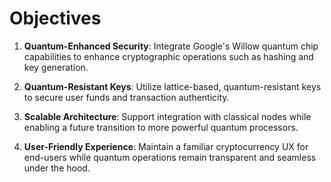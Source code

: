 # Objectives

1. **Quantum-Enhanced Security**: 
   Integrate Google's Willow quantum chip capabilities to enhance cryptographic operations such as hashing and key generation.

2. **Quantum-Resistant Keys**: 
   Utilize lattice-based, quantum-resistant keys to secure user funds and transaction authenticity.

3. **Scalable Architecture**:
   Support integration with classical nodes while enabling a future transition to more powerful quantum processors.

4. **User-Friendly Experience**:
   Maintain a familiar cryptocurrency UX for end-users while quantum operations remain transparent and seamless under the hood.
